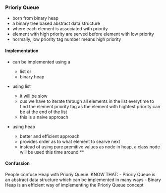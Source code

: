 ### Prioriy Queue

- born from binary heap
- a binary tree based abstract data structure
- where each element is associated with priority
- element with high priority are served before element with low priority
- normally, low priority tag number means high priority

#### Implementation

- can be implemented using a 
    - list or
    - binary heap

- using list
    - it will be slow
    - cus we have to iterate through all elements in the list everytime to find the element priority tag as the element with hightest priority can be at the end of the list
    - this is a naive approach

- using heap
    - better and efficient approach
    - provides order as to what element to searve next
    - instead of using pure premitive values as node in heap, a class node will be used this time around **


#### Confussion
People confuse Heap with Prioriy Queue. KNOW THAT:
    - Prioriy Queue is an abstract data structure which can be implemented in many ways
    - Binary Heap is an efficient way of implementing the Prioriy Queue concept